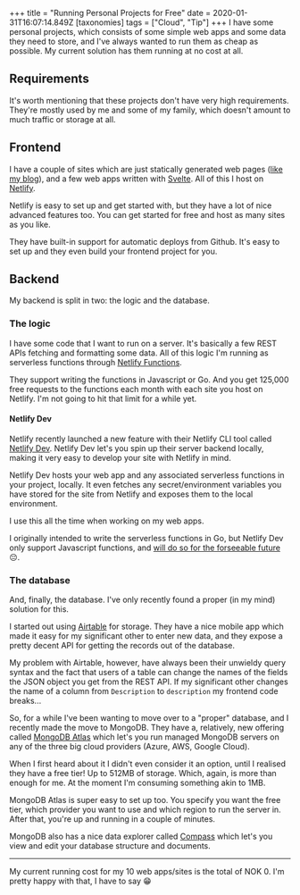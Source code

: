+++
title = "Running Personal Projects for Free"
date = 2020-01-31T16:07:14.849Z
[taxonomies]
tags = ["Cloud", "Tip"]
+++
I have some personal projects, which consists of some simple web apps and some data they need to store, and I've always wanted to run them as cheap as possible. My current solution has them running at no cost at all.

## Requirements

It's worth mentioning that these projects don't have very high requirements. They're mostly used by me and some of my family, which doesn't amount to much traffic or storage at all.

## Frontend

I have a couple of sites which are just statically generated web pages ([like my blog](https://blog.jonstodle.com)), and a few web apps written with [Svelte](https://svelte.dev/). All of this I host on [Netlify](https://www.netlify.com/).

Netlify is easy to set up and get started with, but they have a lot of nice advanced features too. You can get started for free and host as many sites as you like.

They have built-in support for automatic deploys from Github. It's easy to set up and they even build your frontend project for you.

## Backend

My backend is split in two: the logic and the database.

### The logic

I have some code that I want to run on a server. It's basically a few REST APIs fetching and formatting some data. All of this logic I'm running as serverless functions through [Netlify Functions](https://www.netlify.com/products/functions/).

They support writing the functions in Javascript or Go. And you get 125,000 free requests to the functions each month with each site you host on Netlify. I'm not going to hit that limit for a while yet.

#### Netlify Dev

Netlify recently launched a new feature with their Netlify CLI tool called [Netlify Dev](https://www.netlify.com/products/dev/). Netlify Dev let's you spin up their server backend locally, making it very easy to develop your site with Netlify in mind.

Netlify Dev hosts your web app and any associated serverless functions in your project, locally. It even fetches any secret/environment variables you have stored for the site from Netlify and exposes them to the local environment.

I use this all the time when working on my web apps.

I originally intended to write the serverless functions in Go, but Netlify Dev only support Javascript functions, and [will do so for the forseeable future](https://community.netlify.com/t/support-for-go-lambdas-in-netlify-dev/6751/2) 😔.

### The database

And, finally, the database. I've only recently found a proper (in my mind) solution for this.

I started out using [Airtable](https://airtable.com/) for storage. They have a nice mobile app which made it easy for my significant other to enter new data, and they expose a pretty decent API for getting the records out of the database.

My problem with Airtable, however, have always been their unwieldy query syntax and the fact that users of a table can change the names of the fields the JSON object you get from the REST API. If my significant other changes the name of a column from `Description` to `description` my frontend code breaks...

So, for a while I've been wanting to move over to a "proper" database, and I recently made the move to MongoDB. They have a, relatively, new offering called [MongoDB Atlas](https://www.mongodb.com/cloud/atlas) which let's you run managed MongoDB servers on any of the three big cloud providers (Azure, AWS, Google Cloud).

When I first heard about it I didn't even consider it an option, until I realised they have a free tier! Up to 512MB of storage. Which, again, is more than enough for me. At the moment I'm consuming something akin to 1MB.

MongoDB Atlas is super easy to set up too. You specify you want the free tier, which provider you want to use and which region to run the server in. After that, you're up and running in a couple of minutes.

MongoDB also has a nice data explorer called [Compass](https://www.mongodb.com/products/compass) which let's you view and edit your database structure and documents.

---

My current running cost for my 10 web apps/sites is the total of NOK 0. I'm pretty happy with that, I have to say 😁
